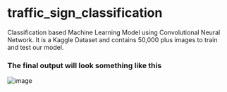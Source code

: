 # traffic_sign_classification

Classification based Machine Learning Model using Convolutional Neural Network. It is a Kaggle Dataset and contains 50,000 plus images to train and test our model.

<h3>The final output will look something like this</h3>

![image](https://user-images.githubusercontent.com/95174361/184166926-85a6c088-dc32-452d-968e-d18fb1d7c74b.png)
